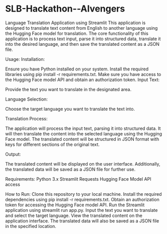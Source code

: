 # SLB-Hackathon--AIvengers
Language Translation Application using Streamlit
This application is designed to translate text content from English to another language using the Hugging Face model for translation. The core functionality of this application is to process text input, parse it into structured data, translate it into the desired language, and then save the translated content as a JSON file.

Usage:
Installation:

Ensure you have Python installed on your system.
Install the required libraries using pip install -r requirements.txt.
Make sure you have access to the Hugging Face model API and obtain an authorization token.
Input Text:

Provide the text you want to translate in the designated area.

Language Selection:

Choose the target language you want to translate the text into.

Translation Process:

The application will process the input text, parsing it into structured data.
It will then translate the content into the selected language using the Hugging Face model.
The translated content will be structured in JSON format with keys for different sections of the original text.

Output:

The translated content will be displayed on the user interface.
Additionally, the translated data will be saved as a JSON file for further use.

Requirements:
Python 3.x
Streamlit
Requests
Hugging Face Model API access

How to Run:
Clone this repository to your local machine.
Install the required dependencies using pip install -r requirements.txt.
Obtain an authorization token for accessing the Hugging Face model API.
Run the Streamlit application using streamlit run app.py.
Input the text you want to translate and select the target language.
View the translated content on the application interface.
The translated data will also be saved as a JSON file in the specified location.
